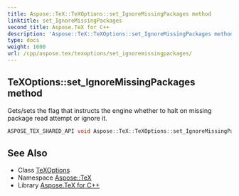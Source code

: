 ```yaml
---
title: Aspose::TeX::TeXOptions::set_IgnoreMissingPackages method
linktitle: set_IgnoreMissingPackages
second_title: Aspose.TeX for C++
description: 'Aspose::TeX::TeXOptions::set_IgnoreMissingPackages method. Gets/sets the flag that instructs the engine whether to halt on missing package read attempt or ignore it in C++.'
type: docs
weight: 1600
url: /cpp/aspose.tex/texoptions/set_ignoremissingpackages/
---
```

## TeXOptions::set_IgnoreMissingPackages method


Gets/sets the flag that instructs the engine whether to halt on missing package read attempt or ignore it.

```cpp
ASPOSE_TEX_SHARED_API void Aspose::TeX::TeXOptions::set_IgnoreMissingPackages(bool value)
```

## See Also

* Class [TeXOptions](../)
* Namespace [Aspose::TeX](../../)
* Library [Aspose.TeX for C++](../../../)
